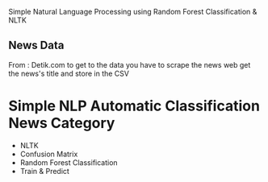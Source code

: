 Simple Natural Language Processing using Random Forest Classification &amp; NLTK

News Data
--------------
From : Detik.com 
to get to the data you have to scrape the news web
get the news's title and store in the CSV 

# Simple NLP Automatic Classification News Category
- NLTK 
- Confusion Matrix
- Random Forest Classification 
- Train & Predict
